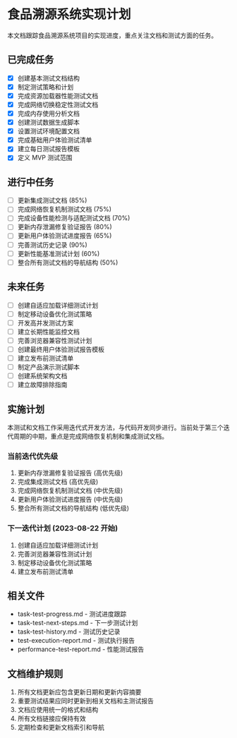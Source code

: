 # 食品溯源系统实现计划

<!-- updated for: 创建实现计划文档 -->

本文档跟踪食品溯源系统项目的实现进度，重点关注文档和测试方面的任务。

## 已完成任务

- [x] 创建基本测试文档结构
- [x] 制定测试策略和计划
- [x] 完成资源加载器性能测试文档
- [x] 完成网络切换稳定性测试文档
- [x] 完成内存使用分析文档
- [x] 创建测试数据生成脚本
- [x] 设置测试环境配置文档
- [x] 完成基础用户体验测试清单
- [x] 建立每日测试报告模板
- [x] 定义 MVP 测试范围

## 进行中任务

- [ ] 更新集成测试文档 (85%)
- [ ] 完成网络恢复机制测试文档 (75%)
- [ ] 完成设备性能检测与适配测试文档 (70%)
- [ ] 更新内存泄漏修复验证报告 (80%)
- [ ] 更新用户体验测试进度报告 (65%)
- [ ] 完善测试历史记录 (90%)
- [ ] 更新性能基准测试计划 (60%)
- [ ] 整合所有测试文档的导航结构 (50%)

## 未来任务

- [ ] 创建自适应加载详细测试计划
- [ ] 制定移动设备优化测试策略
- [ ] 开发高并发测试方案
- [ ] 建立长期性能监控文档
- [ ] 完善浏览器兼容性测试计划
- [ ] 创建最终用户体验测试报告模板
- [ ] 建立发布前测试清单
- [ ] 制定产品演示测试脚本
- [ ] 创建系统架构文档
- [ ] 建立故障排除指南

## 实施计划

本测试和文档工作采用迭代式开发方法，与代码开发同步进行。当前处于第三个迭代周期的中期，重点是完成网络恢复机制和集成测试文档。

### 当前迭代优先级

1. 更新内存泄漏修复验证报告 (高优先级)
2. 完成集成测试文档 (高优先级)
3. 完成网络恢复机制测试文档 (中优先级)
4. 更新用户体验测试进度报告 (中优先级)
5. 整合所有测试文档的导航结构 (低优先级)

### 下一迭代计划 (2023-08-22 开始)

1. 创建自适应加载详细测试计划
2. 完善浏览器兼容性测试计划
3. 制定移动设备优化测试策略
4. 建立发布前测试清单

## 相关文件

- task-test-progress.md - 测试进度跟踪
- task-test-next-steps.md - 下一步测试计划
- task-test-history.md - 测试历史记录
- test-execution-report.md - 测试执行报告
- performance-test-report.md - 性能测试报告

## 文档维护规则

1. 所有文档更新应包含更新日期和更新内容摘要
2. 重要测试结果应同时更新到相关文档和主测试报告
3. 文档应使用统一的格式和结构
4. 所有文档链接应保持有效
5. 定期检查和更新文档索引和导航 